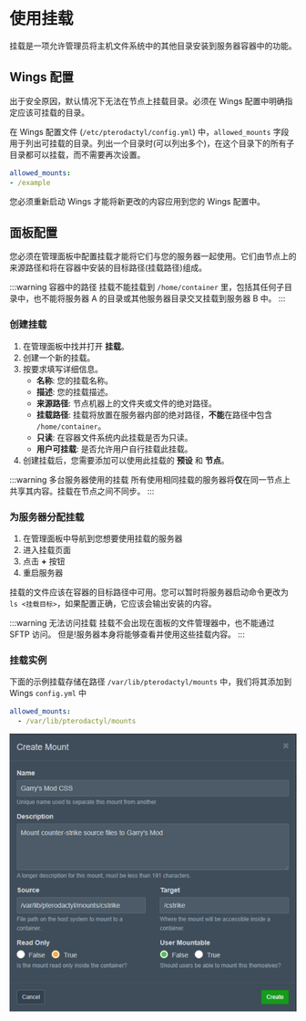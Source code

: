 # 使用挂载

挂载是一项允许管理员将主机文件系统中的其他目录安装到服务器容器中的功能。

## Wings 配置

出于安全原因，默认情况下无法在节点上挂载目录。必须在 Wings 配置中明确指定应该可挂载的目录。

在 Wings 配置文件 (`/etc/pterodactyl/config.yml`) 中，`allowed_mounts` 字段用于列出可挂载的目录。列出一个目录时(可以列出多个)，在这个目录下的所有子目录都可以挂载，而不需要再次设置。

```yml
allowed_mounts:
- /example
```

您必须重新启动 Wings 才能将新更改的内容应用到您的 Wings 配置中。

## 面板配置

您必须在管理面板中配置挂载才能将它们与您的服务器一起使用。它们由节点上的来源路径和将在容器中安装的目标路径(挂载路径)组成。

:::warning 容器中的路径
挂载不能挂载到 `/home/container` 里，包括其任何子目录中，也不能将服务器 A 的目录或其他服务器目录交叉挂载到服务器 B 中。
:::

### 创建挂载

1. 在管理面板中找并打开 **挂载**。
2. 创建一个新的挂载。
3. 按要求填写详细信息。
   - **名称**: 您的挂载名称。
   - **描述**: 您的挂载描述。
   - **来源路径**: 节点机器上的文件夹或文件的绝对路径。
   - **挂载路径**: 挂载将放置在服务器内部的绝对路径，**不能**在路径中包含 `/home/container`。
   - **只读**: 在容器文件系统内此挂载是否为只读。
   - **用户可挂载**: 是否允许用户自行挂载此挂载。
4. 创建挂载后，您需要添加可以使用此挂载的 **预设** 和 **节点**。

:::warning 多台服务器使用的挂载
所有使用相同挂载的服务器将**仅**在同一节点上共享其内容。挂载在节点之间不同步。
:::

### 为服务器分配挂载

1. 在管理面板中导航到您想要使用挂载的服务器
2. 进入挂载页面
3. 点击 **+** 按钮
4. 重启服务器

挂载的文件应该在容器的目标路径中可用。您可以暂时将服务器启动命令更改为 `ls <挂载目标>`，如果配置正确，它应该会输出安装的内容。

:::warning 无法访问挂载
挂载不会出现在面板的文件管理器中，也不能通过 SFTP 访问。 但是!服务器本身将能够查看并使用这些挂载内容。
:::

### 挂载实例

下面的示例挂载存储在路径 `/var/lib/pterodactyl/mounts` 中，我们将其添加到 Wings `config.yml` 中

```yml
allowed_mounts:
  - /var/lib/pterodactyl/mounts
```

![](./../.vuepress/public/gmod_mount_example.png)
